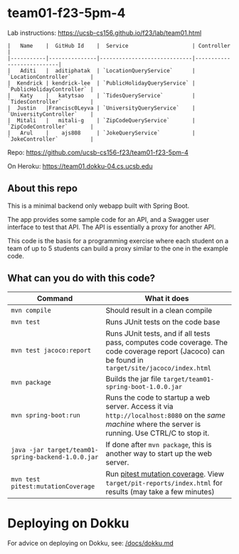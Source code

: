 # team01-f23-5pm-4

Lab instructions: <https://ucsb-cs156.github.io/f23/lab/team01.html>

```
|   Name    |  GitHub Id    |  Service                    | Controller                |
|-----------|---------------|-----------------------------|---------------------------| 
|   Aditi   |  aditiphatak  | `LocationQueryService`      | `LocationController`      |   
|  Kendrick | kendrick-lee  | `PublicHolidayQueryService` | `PublicHolidayController` |   
|   Katy    |   katytsao    | `TidesQueryService`         | `TidesController`         |   
|  Justin   |Francisc0Leyva | `UniversityQueryService`    | `UniversityController`    |
|  Mitali   |   mitali-g    | `ZipCodeQueryService`       | `ZipCodeController`       |
|   Arul    |    ajs808     | `JokeQueryService`          | `JokeController`          |
```

Repo: https://github.com/ucsb-cs156-f23/team01-f23-5pm-4

On Heroku: https://team01.dokku-04.cs.ucsb.edu

## About this repo

This is a minimal backend only webapp built with Spring Boot.

The app provides some sample code for an API, and a Swagger user interface
to test that API.  The API is essentially a proxy for another API.

This code is the basis for a programming exercise where each student on a
team of up to 5 students can build a proxy similar to the one in the example code.

## What can you do with this code?

| Command | What it does   |
|----------|---------------------------------------|
| `mvn compile` | Should result in a clean compile |
| `mvn test` | Runs JUnit tests on the code base |
| `mvn test jacoco:report` | Runs JUnit tests, and if all tests pass, computes code coverage.  The code coverage report (Jacoco) can be found in `target/site/jacoco/index.html` |
| `mvn package` | Builds the jar file `target/team01-spring-boot-1.0.0.jar` |
| `mvn spring-boot:run` | Runs the code to startup a web server.  Access it via `http://localhost:8080` on the *same machine* where the server is running.  Use CTRL/C to stop it. |
| `java -jar target/team01-spring-backend-1.0.0.jar` | If done after `mvn package`, this is another way to start up the web server.|
| `mvn test pitest:mutationCoverage` | Run [pitest mutation coverage](https://pitest.org).  View `target/pit-reports/index.html` for results (may take a few minutes)|

# Deploying on Dokku

For advice on deploying on Dokku, see: [/docs/dokku.md](/docs/dokku.md)


